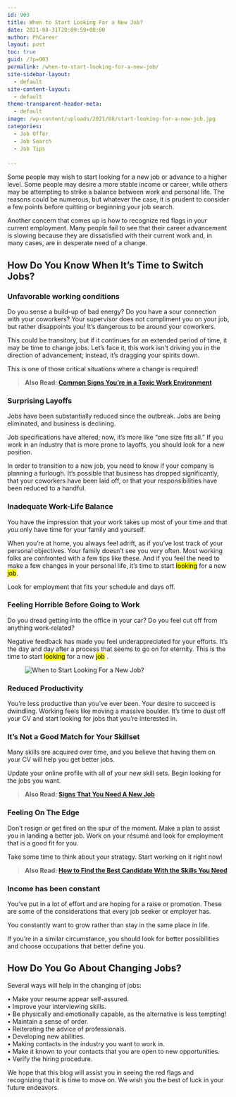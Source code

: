 ```yaml
---
id: 903
title: When to Start Looking For a New Job?
date: 2021-08-31T20:09:59+00:00
author: PhCareer
layout: post
toc: true
guid: /?p=903
permalink: /when-to-start-looking-for-a-new-job/
site-sidebar-layout:
  - default
site-content-layout:
  - default
theme-transparent-header-meta:
  - default
image: /wp-content/uploads/2021/08/start-looking-for-a-new-job.jpg
categories:
  - Job Offer
  - Job Search
  - Job Tips

---
```

Some people may wish to start looking for a new job or advance to a higher level. Some people may desire a more stable income or career, while others may be attempting to strike a balance between work and personal life. The reasons could be numerous, but whatever the case, it is prudent to consider a few points before quitting or beginning your job search.

Another concern that comes up is how to recognize red flags in your current employment. Many people fail to see that their career advancement is slowing because they are dissatisfied with their current work and, in many cases, are in desperate need of a change.

## **How Do You Know When It&#8217;s Time to Switch Jobs?**

### **Unfavorable working conditions**

Do you sense a build-up of bad energy? Do you have a sour connection with your coworkers? Your supervisor does not compliment you on your job, but rather disappoints you! It&#8217;s dangerous to be around your coworkers.

This could be transitory, but if it continues for an extended period of time, it may be time to change jobs. Let&#8217;s face it, this work isn&#8217;t driving you in the direction of advancement; instead, it&#8217;s dragging your spirits down.

This is one of those critical situations where a change is required!

<blockquote class="wp-block-quote">
  <p>
    <strong>Also Read: <a href="/common-signs-youre-in-a-toxic-work-environment/">Common Signs You&#8217;re in a Toxic Work Environment</a></strong>
  </p>
</blockquote>

### **Surprising Layoffs**

Jobs have been substantially reduced since the outbreak. Jobs are being eliminated, and business is declining.

Job specifications have altered; now, it&#8217;s more like &#8220;one size fits all.&#8221; If you work in an industry that is more prone to layoffs, you should look for a new position.

In order to transition to a new job, you need to know if your company is planning a furlough. It&#8217;s possible that business has dropped significantly, that your coworkers have been laid off, or that your responsibilities have been reduced to a handful.

### **Inadequate Work-Life Balance**

You have the impression that your work takes up most of your time and that you only have time for your family and yourself.

When you&#8217;re at home, you always feel adrift, as if you&#8217;ve lost track of your personal objectives. Your family doesn&#8217;t see you very often. Most working folks are confronted with a few tips like these. And if you feel the need to make a few changes in your personal life, it&#8217;s time to start <mark>looking</mark> for a new <mark>job</mark>.

Look for employment that fits your schedule and days off.

### **Feeling Horrible Before Going to Work**

Do you dread getting into the office in your car? Do you feel cut off from anything work-related?

Negative feedback has made you feel underappreciated for your efforts. It’s the day and day after a process that seems to go on for eternity. This is the time to start <mark>looking</mark> for a new <mark>job</mark> .




<figure class="wp-block-image size-large">

<img loading="lazy" width="840" height="400" src="/wp-content/uploads/2021/08/When-to-Start-Looking-For-a-New-Job.jpg" alt="When to Start Looking For a New Job?" class="wp-image-904" srcset="/wp-content/uploads/2021/08/When-to-Start-Looking-For-a-New-Job.jpg 840w, /wp-content/uploads/2021/08/When-to-Start-Looking-For-a-New-Job-300x143.jpg 300w, /wp-content/uploads/2021/08/When-to-Start-Looking-For-a-New-Job-768x366.jpg 768w" sizes="(max-width: 840px) 100vw, 840px" /> </figure> 



### **Reduced Productivity**

You&#8217;re less productive than you&#8217;ve ever been. Your desire to succeed is dwindling. Working feels like moving a massive boulder. It&#8217;s time to dust off your CV and start looking for jobs that you&#8217;re interested in.

### **It&#8217;s Not a Good Match for Your Skillset**

Many skills are acquired over time, and you believe that having them on your CV will help you get better jobs.

Update your online profile with all of your new skill sets. Begin looking for the jobs you want.

<blockquote class="wp-block-quote">
  <p>
    <strong>Also Read: <a href="/signs-that-you-need-a-new-job/">Signs That You Need A New Job</a></strong>
  </p>
</blockquote>

### **Feeling On The Edge**

Don&#8217;t resign or get fired on the spur of the moment. Make a plan to assist you in landing a better job. Work on your résumé and look for employment that is a good fit for you.

Take some time to think about your strategy. Start working on it right now!

<blockquote class="wp-block-quote">
  <p>
    <strong>Also Read: <a href="/employer-how-to-find-the-best-candidate-with-the-skills-you-need/">How to Find the Best Candidate With the Skills You Need</a></strong>
  </p>
</blockquote>

### **Income has been constant**

You&#8217;ve put in a lot of effort and are hoping for a raise or promotion. These are some of the considerations that every job seeker or employer has.

You constantly want to grow rather than stay in the same place in life.

If you&#8217;re in a similar circumstance, you should look for better possibilities and choose occupations that better define you.

## **How Do You Go About Changing Jobs?**

Several ways will help in the changing of jobs:

• Make your resume appear self-assured.  
• Improve your interviewing skills.  
• Be physically and emotionally capable, as the alternative is less tempting!  
• Maintain a sense of order.  
• Reiterating the advice of professionals.  
• Developing new abilities.  
• Making contacts in the industry you want to work in.  
• Make it known to your contacts that you are open to new opportunities.  
• Verify the hiring procedure.

We hope that this blog will assist you in seeing the red flags and recognizing that it is time to move on. We wish you the best of luck in your future endeavors.
